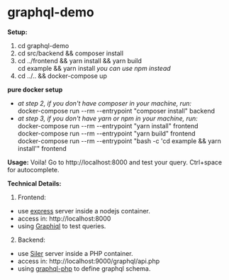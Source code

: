 # graphql-demo

**Setup:**
  1. cd graphql-demo
  2. cd src/backend && composer install  
  3. cd ../frontend && yarn install && yarn build  
     cd example && yarn install 
     *you can use npm instead*  
  4. cd ../.. && docker-compose up
  
**pure docker setup**  
   * *at step 2, if you don't have composer in your machine, run:*  
    docker-compose run --rm --entrypoint "composer install" backend  
   * *at step 3, if you don't have yarn or npm in your machine, run:*  
    docker-compose run --rm --entrypoint "yarn install" frontend  
    docker-compose run --rm --entrypoint "yarn build" frontend  
    docker-compose run --rm --entrypoint "bash -c 'cd example && yarn install'" frontend  
    
**Usage:**
  Voila! Go to http://localhost:8000 and test your query. Ctrl+space for autocomplete.
  
**Technical Details:**
  1. Frontend:
  * use [express](https://github.com/expressjs/express) server inside a nodejs container.
  * access in: http://localhost:8000
  * using [Graphiql](https://githuåb.com/graphql/graphiql) to test queries.
  2. Backend:
  * use [Siler](https://github.com/leocavalcante/siler/) server inside a PHP container.
  * access in: http://localhost:9000/graphql/api.php
  * using [graphql-php](https://github.com/webonyx/graphql-php/) to define graphql schema.
  

